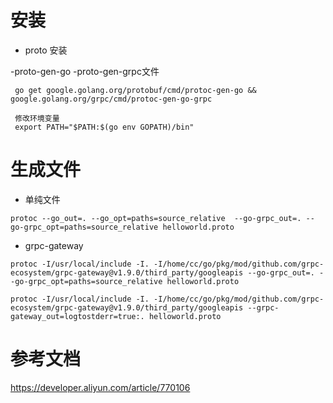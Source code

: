 # 安装
- proto 安装

-proto-gen-go
-proto-gen-grpc文件

```
 go get google.golang.org/protobuf/cmd/protoc-gen-go && google.golang.org/grpc/cmd/protoc-gen-go-grpc
 
 修改环境变量
 export PATH="$PATH:$(go env GOPATH)/bin"
```

# 生成文件

- 单纯文件
```
protoc --go_out=. --go_opt=paths=source_relative  --go-grpc_out=. --go-grpc_opt=paths=source_relative helloworld.proto 

```

- grpc-gateway

```
protoc -I/usr/local/include -I. -I/home/cc/go/pkg/mod/github.com/grpc-ecosystem/grpc-gateway@v1.9.0/third_party/googleapis --go-grpc_out=. --go-grpc_opt=paths=source_relative helloworld.proto

protoc -I/usr/local/include -I. -I/home/cc/go/pkg/mod/github.com/grpc-ecosystem/grpc-gateway@v1.9.0/third_party/googleapis --grpc-gateway_out=logtostderr=true:. helloworld.proto

```

# 参考文档
https://developer.aliyun.com/article/770106
